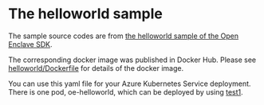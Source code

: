 # The helloworld sample

The sample source codes are from [the helloworld sample of the Open Enclave SDK](https://github.com/openenclave/openenclave/tree/master/samples/helloworld).

The corresponding docker image was published in Docker Hub. Please see [helloworld/Dockerfile](Dockerfile) for details of the docker image.

You can use this yaml file for your Azure Kubernetes Service deployment. There is one pod, oe-helloworld, which can be deployed by using [test1](helloworld/helm/helloworld/templates/helloworld.yam).
